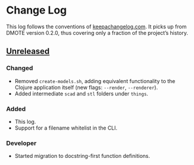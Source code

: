 # Change Log
This log follows the conventions of
[keepachangelog.com](http://keepachangelog.com/). It picks up from DMOTE
version 0.2.0, thus covering only a fraction of the project’s history.

## [Unreleased]
### Changed
- Removed `create-models.sh`, adding equivalent functionality to the Clojure
  application itself (new flags: `--render`, `--renderer`).
- Added intermediate `scad` and `stl` folders under `things`.

### Added
- This log.
- Support for a filename whitelist in the CLI.

### Developer
- Started migration to docstring-first function definitions.

[Unreleased]: https://github.com/veikman/dactyl-keyboard/compare/dmote-v0.2.0...HEAD
